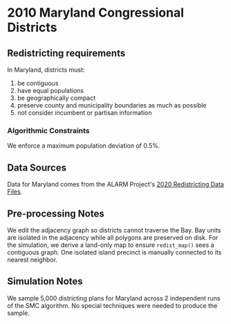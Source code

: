# 2010 Maryland Congressional Districts

## Redistricting requirements
In Maryland, districts must:

1. be contiguous
2. have equal populations
3. be geographically compact
4. preserve county and municipality boundaries as much as possible
5. not consider incumbent or partisan information

### Algorithmic Constraints
We enforce a maximum population deviation of 0.5%.

## Data Sources
Data for Maryland comes from the ALARM Project's [2020 Redistricting Data Files](https://alarm-redist.github.io/posts/2021-08-10-census-2020/).

## Pre-processing Notes
We edit the adjacency graph so districts cannot traverse the Bay. Bay units are isolated in the adjacency while all polygons are preserved on disk. For the simulation, we derive a land-only map to ensure ``redist_map()`` sees a contiguous graph. One isolated island precinct is manually connected to its nearest neighbor.

## Simulation Notes
We sample 5,000 districting plans for Maryland across 2 independent runs of the SMC algorithm. No special techniques were needed to produce the sample.
